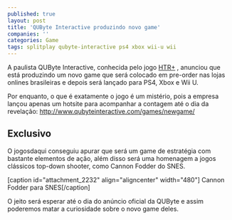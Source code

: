 ```yaml
---
published: true
layout: post
title: 'QUByte Interactive produzindo novo game'
companies: ''
categories: Game
tags: splitplay qubyte-interactive ps4 xbox wii-u wii
---
```

A paulista QUByte Interactive, conhecida pelo jogo <a href="{{ site.baseurl }}/2014/06/18/splitplay-apresenta-htr-high-tech-racing/" title="Splitplay apresenta: HTR+ High Tech Racing+">HTR+</a>
, anunciou que está produzindo um novo game que será colocado em pre-order nas lojas onlines brasileiras e depois será lançado para PS4, Xbox e Wii U.

Por enquanto, o que é exatamente o jogo é um mistério, pois a empresa lançou apenas um hotsite para acompanhar a contagem até o dia da revelação: <a href="http://www.qubyteinteractive.com/games/newgame/" target="_blank">http://www.qubyteinteractive.com/games/newgame/</a>


## Exclusivo
O jogosdaqui conseguiu apurar que será um game de estratégia com bastante elementos de ação, além disso será uma homenagem a jogos clássicos top-down shooter, como Cannon Fodder do SNES.

[caption id="attachment_2232" align="aligncenter" width="480"]
 Cannon Fodder para SNES[/caption]

O jeito será esperar até o dia do anúncio oficial da QUByte e assim poderemos matar a curiosidade sobre o novo game deles.